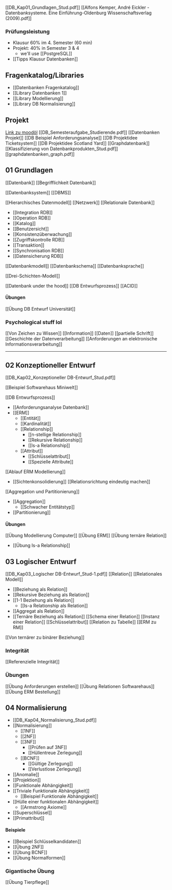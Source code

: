 [[DB_Kap01_Grundlagen_Stud.pdf]]
[[Alfons Kemper, André Eickler - Datenbanksysteme. Eine Einführung-Oldenburg Wissenschaftsverlag (2009).pdf]]
### Prüfungsleistung
- Klausur 60% im 4. Semester (60 min)
- Projekt: 40% in Semester 3 & 4 
	- we'll use [[PostgreSQL]]
- [[Tipps Klausur Datenbanken]]


## Fragenkatalog/Libraries
- [[Datenbanken Fragenkatalog]]
- [[Library Datenbanken 1]]
- [[Library Modellierung]]
- [[Library DB Normalisierung]]
## Projekt
[Link zu moodöl](https://elearning.dhbw-stuttgart.de/moodle/mod/folder/view.php?id=394622)
[[DB_Semesteraufgabe_Studierende.pdf]]
[[Datenbanken Projekt]]
[[DB Beispiel Anforderungsanalyse]]
[[DB Projektidee Ticketsystem]]
[[DB Projektidee Scotland Yard]]
[[Graphdatenbank]]
[[Klassifizierung von Datenbankprodukten_Stud.pdf]]
[[graphdatenbanken_graph.pdf]]
## 01 Grundlagen
[[Datenbank]]
[[Begrifflichkeit Datenbank]]

[[Datenbanksystem]]
[[DBMS]]

[[Hierarchisches Datenmodell]]
[[Netzwerk]]
[[Relationale Datenbank]]
- [[Integration RDB]]
- [[Operation RDB]]
- [[Katalog]]
- [[Benutzersicht]]
- [[Konsistenzüberwachung]]
- [[Zugriffskontrolle RDB]]
- [[Transaktion]]
- [[Synchronisation RDB]]
- [[Datensicherung RDB]]

[[Datenbankmodell]]
[[Datenbankschema]]
[[Datenbanksprache]]

[[Drei-Schichten-Modell]]

[[Datenbank under the hood]]
[[DB Entwurfsprozess]]
[[ACID]]

#### Übungen
[[Übung DB Entwurf Universität]]
### Psychological stuff lol
[[Von Zeichen zu Wissen]]
[[Information]]
[[Daten]]
[[partielle Schrift]]
[[Geschichte der Datenverarbeitung]]
[[Anforderungen an elektronische Informationsverarbeitung]]

---
## 02 Konzeptioneller Entwurf
[[DB_Kap02_Konzeptioneller DB-Entwurf_Stud.pdf]]

[[Beispiel Softwarehaus Miniwelt]]

[[DB Entwurfsprozess]]
- [[Anforderungsanalyse Datenbank]]
- [[ERM]]
	- [[Entität]]
	- [[Kardinalität]]
	- [[Relationship]]
		- [[n-stellige Relationship]]
		- [[Rekursive Relationship]]
		- [[Is-a Relationship]]
	- [[Attribut]]
		- [[Schlüsselattribut]]
		- [[Spezielle Attribute]]

[[Ablauf ERM Modellierung]]
- [[Sichtenkonsolidierung]]
[[Relationsrichtung eindeutig machen]]

[[Aggregation und Partitionierung]]
- [[Aggregation]]
	- [[Schwacher Entitätstyp]]
- [[Partitionierung]]

#### Übungen
[[Übung Modellierung Computer]]
[[Übung ERM]]
[[Übung ternäre Relation]]
- [[Übung Is-a Relationship]]

## 03 Logischer Entwurf
[[DB_Kap03_Logischer DB-Entwurf_Stud-1.pdf]]
[[Relation]]
[[Relationales Modell]]
- [[Beziehung als Relation]]
- [[Rekursive Beziehung als Relation]]
- [[1-1 Beziehung als Relation]]
	- [[Is-a Relationship als Relation]]
- [[Aggregat als Relation]]
- [[Ternäre Beziehung als Relation]]
[[Schema einer Relation]]
[[Instanz einer Relation]]
[[Schlüsselattribut]]
[[Relation zu Tabelle]]
[[ERM zu RM]]

[[Von ternärer zu binärer Beziehung]]
### Integrität
[[Referenzielle Integrität]]

### Übungen
[[Übung Anforderungen erstellen]]
[[Übung Relationen Softwarehaus]]
[[Übung ERM Bestellung]]

## 04 Normalisierung
- [[DB_Kap04_Normalisierung_Stud.pdf]]
- [[Normalisierung]]
	- [[1NF]]
	- [[2NF]]
	- [[3NF]]
		- [[Prüfen auf 3NF]]
		- [[Hüllentreue Zerlegung]]
	- [[BCNF]]
		- [[Gültige Zerlegung]]
		- [[Verlustlose Zerlegung]]
- [[Anomalie]]
- [[Projektion]]
- [[Funktionale Abhängigkeit]]
- [[Triviale Funktionale Abhängigkeit]]
	- [[Beispiel Funktionale Abhängigkeit]]
- [[Hülle einer funktionalen Abhängigkeit]]
	- [[Armstrong Axiome]]
- [[Superschlüssel]]
- [[Primattribut]]

#### Beispiele
- [[Beispiel Schlüsselkandidaten]]
- [[Übung 2NF]]
- [[Übung BCNF]]
- [[Übung Normalformen]]

### Gigantische Übung
[[Übung Tierpflege]]